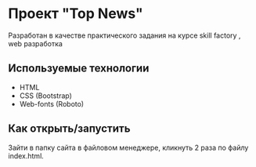 # Проект "Top News"

Разработан в качестве практического задания на курсе skill factory , web разработка
## Используемые технологии

* HTML
* CSS (Bootstrap)
* Web-fonts (Roboto)

## Как открыть/запустить
Зайти в папку сайта в файловом менеджере, кликнуть 2 раза по файлу index.html.
